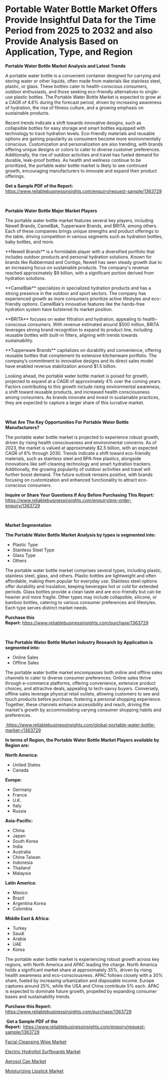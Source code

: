 <p><h1>Portable Water Bottle Market Offers Provide Insightful Data for the Time Period from 2025 to 2032 and also Provide Analysis Based on Application, Type, and Region</h1></p><p><strong>Portable Water Bottle Market Analysis and Latest Trends</strong></p>
<p><p>A portable water bottle is a convenient container designed for carrying and storing water or other liquids, often made from materials like stainless steel, plastic, or glass. These bottles cater to health-conscious consumers, outdoor enthusiasts, and those seeking eco-friendly alternatives to single-use plastic bottles. The Portable Water Bottle Market is expected to grow at a CAGR of 4.6% during the forecast period, driven by increasing awareness of hydration, the rise of fitness culture, and a growing emphasis on sustainable products.</p><p>Recent trends indicate a shift towards innovative designs, such as collapsible bottles for easy storage and smart bottles equipped with technology to track hydration levels. Eco-friendly materials and reusable options are gaining popularity as consumers become more environmentally conscious. Customization and personalization are also trending, with brands offering unique designs or colors to cater to diverse customer preferences. Additionally, the rise of outdoor activities and travel has fueled demand for durable, leak-proof bottles. As health and wellness continue to be prioritized, the portable water bottle market is likely to see continued growth, encouraging manufacturers to innovate and expand their product offerings.</p></p>
<p><strong>Get a Sample PDF of the Report:&nbsp;</strong> <a href="https://www.reliablebusinessinsights.com/enquiry/request-sample/1363729?utm_campaign=1121&utm_medium=2&utm_source=Github&utm_content=ia&utm_term=07022025&utm_id=portable-water-bottle">https://www.reliablebusinessinsights.com/enquiry/request-sample/1363729</a></p>
<p>&nbsp;</p>
<p><strong>Portable Water Bottle Major Market Players</strong></p>
<p><p>The portable water bottle market features several key players, including Newell Brands, CamelBak, Tupperware Brands, and BRITA, among others. Each of these companies brings unique strengths and product offerings to the table, driving competition in various segments such as hydration bottles, baby bottles, and more.</p><p>**Newell Brands** is a formidable player with a diversified portfolio that includes outdoor products and personal hydration solutions. Known for brands like Rubbermaid and Contigo, Newell has seen steady growth due to an increasing focus on sustainable products. The company's revenue reached approximately $9 billion, with a significant portion derived from hydration solutions.</p><p>**CamelBak** specializes in specialized hydration products and has a strong presence in the outdoor and sport sectors. The company has experienced growth as more consumers prioritize active lifestyles and eco-friendly options. CamelBak’s innovative features like the hands-free hydration system have bolstered its market position.</p><p>**BRITA** focuses on water filtration and hydration, appealing to health-conscious consumers. With revenue estimated around $500 million, BRITA leverages strong brand recognition to expand its product line, including reusable bottles with built-in filters, aligning with trends towards sustainability.</p><p>**Tupperware Brands** capitalizes on durability and convenience, offering reusable bottles that complement its extensive kitchenware portfolio. The company’s commitment to innovative designs and its direct sales model have enabled revenue stabilization around $1.5 billion.</p><p>Looking ahead, the portable water bottle market is poised for growth, projected to expand at a CAGR of approximately 4% over the coming years. Factors contributing to this growth include rising environmental awareness, a shift toward reusable products, and increased health consciousness among consumers. As brands innovate and invest in sustainable practices, they are expected to capture a larger share of this lucrative market.</p></p>
<p>&nbsp;</p>
<p><strong>What Are The Key Opportunities For Portable Water Bottle Manufacturers?</strong></p>
<p><p>The portable water bottle market is projected to experience robust growth, driven by rising health consciousness and environmental concerns. As of 2023, the market is valued at approximately $2.5 billion, with an expected CAGR of 6% through 2030. Trends indicate a shift toward eco-friendly materials, such as stainless steel and BPA-free plastics, alongside innovations like self-cleaning technology and smart hydration trackers. Additionally, the growing popularity of outdoor activities and travel will further boost demand. The future outlook remains positive, with brands focusing on customization and enhanced functionality to attract eco-conscious consumers.</p></p>
<p><strong>Inquire or Share Your Questions If Any Before Purchasing This Report:</strong> <a href="https://www.reliablebusinessinsights.com/enquiry/pre-order-enquiry/1363729?utm_campaign=1121&utm_medium=2&utm_source=Github&utm_content=ia&utm_term=07022025&utm_id=portable-water-bottle">https://www.reliablebusinessinsights.com/enquiry/pre-order-enquiry/1363729</a></p>
<p>&nbsp;</p>
<p><strong>Market Segmentation</strong></p>
<p><strong>The Portable Water Bottle Market Analysis by types is segmented into:</strong></p>
<p><ul><li>Plastic Type</li><li>Stainless Steel Type</li><li>Glass Type</li><li>Others</li></ul></p>
<p><p>The portable water bottle market comprises several types, including plastic, stainless steel, glass, and others. Plastic bottles are lightweight and often affordable, making them popular for everyday use. Stainless steel options offer durability and insulation, keeping beverages hot or cold for extended periods. Glass bottles provide a clean taste and are eco-friendly but can be heavier and more fragile. Other types may include collapsible, silicone, or bamboo bottles, catering to various consumer preferences and lifestyles. Each type serves distinct market needs.</p></p>
<p><strong>Purchase this Report:&nbsp;</strong><a href="https://www.reliablebusinessinsights.com/purchase/1363729?utm_campaign=1121&utm_medium=2&utm_source=Github&utm_content=ia&utm_term=07022025&utm_id=portable-water-bottle">https://www.reliablebusinessinsights.com/purchase/1363729</a></p>
<p>&nbsp;</p>
<p><strong>The Portable Water Bottle Market Industry Research by Application is segmented into:</strong></p>
<p><ul><li>Online Sales</li><li>Offline Sales</li></ul></p>
<p><p>The portable water bottle market encompasses both online and offline sales channels to cater to diverse consumer preferences. Online sales thrive through e-commerce platforms, offering convenience, extensive product choices, and attractive deals, appealing to tech-savvy buyers. Conversely, offline sales leverage physical retail outlets, allowing customers to see and touch products before purchase, fostering a personal shopping experience. Together, these channels enhance accessibility and reach, driving the market's growth by accommodating varying consumer shopping habits and preferences.</p></p>
<p><a href="https://www.reliablebusinessinsights.com/global-portable-water-bottle-market-r1363729?utm_campaign=1121&utm_medium=2&utm_source=Github&utm_content=ia&utm_term=07022025&utm_id=portable-water-bottle">&nbsp;https://www.reliablebusinessinsights.com/global-portable-water-bottle-market-r1363729</a></p>
<p><strong>In terms of Region, the Portable Water Bottle Market Players available by Region are:</strong></p>
<p>
    <p> <strong> North America: </strong>
        <ul>
            <li>United States</li>
            <li>Canada</li>
        </ul>
        </p> 
    <p> <strong> Europe: </strong>
        <ul>
            <li>Germany</li>
            <li>France</li>
            <li>U.K.</li>
            <li>Italy</li>
            <li>Russia</li>
        </ul>
        </p> 
    <p> <strong> Asia-Pacific: </strong>
        <ul>
            <li>China</li>
            <li>Japan</li>
            <li>South Korea</li>
            <li>India</li>
            <li>Australia</li>
            <li>China Taiwan</li>
            <li>Indonesia</li>
            <li>Thailand</li>
            <li>Malaysia</li>
        </ul>
        </p> 
    <p> <strong> Latin America: </strong>
        <ul>
            <li>Mexico</li>
            <li>Brazil</li>
            <li>Argentina Korea</li>
            <li>Colombia</li>
        </ul>
        </p> 
    <p> <strong> Middle East & Africa: </strong>
        <ul>
            <li>Turkey</li>
            <li>Saudi</li>
            <li>Arabia</li>
            <li>UAE</li>
            <li>Korea</li>
        </ul>
    </p>
    </p>
<p><p>The portable water bottle market is experiencing robust growth across key regions, with North America and APAC leading the charge. North America holds a significant market share at approximately 35%, driven by rising health awareness and eco-consciousness. APAC follows closely with a 30% share, fueled by increasing urbanization and disposable income. Europe captures around 25%, while the USA and China contribute 5% each. APAC is expected to dominate future growth, propelled by expanding consumer bases and sustainability trends.</p></p>
<p><strong>Purchase this Report: </strong><a href="https://www.reliablebusinessinsights.com/purchase/1363729?utm_campaign=1121&utm_medium=2&utm_source=Github&utm_content=ia&utm_term=07022025&utm_id=portable-water-bottle">https://www.reliablebusinessinsights.com/purchase/1363729</a></p>
<p>&nbsp;<strong>Get a Sample PDF of the Report:&nbsp;&nbsp;</strong><a href="https://www.reliablebusinessinsights.com/enquiry/request-sample/1363729?utm_campaign=1121&utm_medium=2&utm_source=Github&utm_content=ia&utm_term=07022025&utm_id=portable-water-bottle">https://www.reliablebusinessinsights.com/enquiry/request-sample/1363729</a></p>
<p><strong></strong></p>
<p><p><a href="https://github.com/cheremisaev/Market-Research-Report-List-1/blob/main/facial-cleansing-wipe-market.md?utm_campaign=1121&utm_medium=2&utm_source=Github&utm_content=ia&utm_term=07022025&utm_id=portable-water-bottle">Facial Cleansing Wipe Market</a></p><p><a href="https://github.com/aoiniyaloz/Market-Research-Report-List-1/blob/main/electric-hydrofoil-surfboards-market.md?utm_campaign=1121&utm_medium=2&utm_source=Github&utm_content=ia&utm_term=07022025&utm_id=portable-water-bottle">Electric Hydrofoil Surfboards Market</a></p><p><a href="https://github.com/lobatjoeit/Market-Research-Report-List-1/blob/main/aerosol-can-market.md?utm_campaign=1121&utm_medium=2&utm_source=Github&utm_content=ia&utm_term=07022025&utm_id=portable-water-bottle">Aerosol Can Market</a></p><p><a href="https://github.com/guneycigdem35/Market-Research-Report-List-5/blob/main/moisturizing-lipstick-market.md?utm_campaign=1121&utm_medium=2&utm_source=Github&utm_content=ia&utm_term=07022025&utm_id=portable-water-bottle">Moisturizing Lipstick Market</a></p></p>